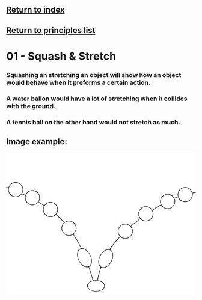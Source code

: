 ## <a href="../index">Return to index</a>

## <a href="principles">Return to principles list</a>


# 01 - Squash & Stretch

### Squashing an stretching an object will show how an object would behave when it preforms a certain action.
### A water ballon would have a lot of stretching when it collides with the ground.
### A tennis ball on the other hand would not stretch as much.

## Image example:
<img src="img/01.png" alt="">